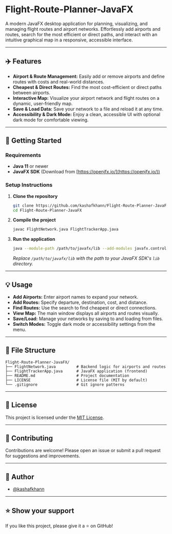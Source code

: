 # Flight-Route-Planner-JavaFX

A modern JavaFX desktop application for planning, visualizing, and managing flight routes and airport networks. Effortlessly add airports and routes, search for the most efficient or direct paths, and interact with an intuitive graphical map in a responsive, accessible interface.

---

## ✈️ Features

- **Airport & Route Management:** Easily add or remove airports and define routes with costs and real-world distances.
- **Cheapest & Direct Routes:** Find the most cost-efficient or direct paths between airports.
- **Interactive Map:** Visualize your airport network and flight routes on a dynamic, user-friendly map.
- **Save & Load Data:** Save your network to a file and reload it at any time.
- **Accessibility & Dark Mode:** Enjoy a clean, accessible UI with optional dark mode for comfortable viewing.

---

## 🚀 Getting Started

### Requirements

- **Java 11** or newer
- **JavaFX SDK** (Download from [https://openjfx.io/](https://openjfx.io/))

### Setup Instructions

1. **Clone the repository**
   ```sh
   git clone https://github.com/kashafkhann/Flight-Route-Planner-JavaFX.git
   cd Flight-Route-Planner-JavaFX
   ```

2. **Compile the project**
   ```sh
   javac FlightNetwork.java FlightTrackerApp.java
   ```

3. **Run the application**
   ```sh
   java --module-path /path/to/javafx/lib --add-modules javafx.controls,javafx.fxml FlightTrackerApp
   ```
   _Replace `/path/to/javafx/lib` with the path to your JavaFX SDK's `lib` directory._


---

## 💡 Usage

- **Add Airports:** Enter airport names to expand your network.
- **Add Routes:** Specify departure, destination, cost, and distance.
- **Find Routes:** Use the search to find cheapest or direct connections.
- **View Map:** The main window displays all airports and routes visually.
- **Save/Load:** Manage your networks by saving to and loading from files.
- **Switch Modes:** Toggle dark mode or accessibility settings from the menu.

---

## 📁 File Structure

```
Flight-Route-Planner-JavaFX/
├── FlightNetwork.java         # Backend logic for airports and routes
├── FlightTrackerApp.java      # JavaFX application (frontend)
├── README.md                  # Project documentation
├── LICENSE                    # License file (MIT by default)
└── .gitignore                 # Git ignore patterns
```

---

## 📝 License

This project is licensed under the [MIT License](LICENSE).

---

## 🤝 Contributing

Contributions are welcome! Please open an issue or submit a pull request for suggestions and improvements.

---

## 👤 Author

- [@kashafkhann](https://github.com/kashafkhann)

---

## ⭐️ Show your support

If you like this project, please give it a ⭐️ on GitHub!